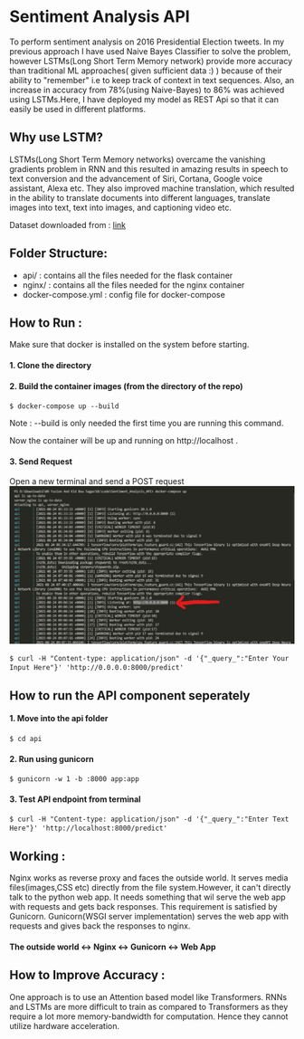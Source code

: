 # Sentiment Analysis API
To perform sentiment analysis on 2016 Presidential Election tweets.
In my previous approach I have used Naive Bayes Classifier to solve the problem, however LSTMs(Long Short Term Memory network)  provide more accuracy than traditional ML approaches( given sufficient data :) ) because of their ability to "remember" i.e to keep track of context in text sequences. Also, an increase in accuracy from 78%(using Naive-Bayes) to 86% was achieved using LSTMs.Here, I have deployed my model as REST Api so that it can easily be used in different platforms.
## Why use LSTM?

LSTMs(Long Short Term Memory networks) overcame the vanishing gradients problem in RNN and this resulted in amazing results in speech to text conversion and the advancement of Siri, Cortana, Google voice assistant, Alexa etc. 
They also improved machine translation, which resulted in the ability to translate documents into different languages, translate images into text, text into images, and captioning video etc.

Dataset downloaded from : [link](https://www.kaggle.com/crowdflower/first-gop-debate-twitter-sentiment#)

## Folder Structure:
-  api/   :  contains all the files needed for the flask container
-  nginx/  :   contains all the files needed for the nginx container
- docker-compose.yml  :  config file for docker-compose 

## How to Run : 
Make sure that docker is installed on the system before starting.
#### 1. Clone the directory
#### 2. Build the container images (from the directory of the repo) 
```
$ docker-compose up --build
```
Note : --build is only needed the first time you are running this command.

Now the container will be up and running on http://localhost .

#### 3. Send Request 
Open a new terminal and send a POST request
![Running the container](https://github.com/Kakarot-2000/Sentiment_Analysis_API/blob/master/image.jpg)
```
$ curl -H "Content-type: application/json" -d '{"_query_":"Enter Your Input Here"}' 'http://0.0.0.0:8000/predict'
```

## How to run the API component seperately
#### 1. Move into the api folder
```
$ cd api
```
#### 2. Run using gunicorn
```
$ gunicorn -w 1 -b :8000 app:app
```
#### 3. Test API endpoint from terminal
```
$ curl -H "Content-type: application/json" -d '{"_query_":"Enter Text Here"}' 'http://localhost:8000/predict'
```
## Working :
Nginx works as reverse proxy and faces the outside world. It serves media files(images,CSS etc) directly from the file system.However, it 
can't directly talk to the python web app. It needs something that wil serve the web app with requests and gets back responses. This requirement is satisfied by Gunicorn. Gunicorn(WSGI server implementation) serves the web app with requests and gives back the responses to nginx.

#### The outside world <-> Nginx <-> Gunicorn <-> Web App

## How to Improve Accuracy :
One approach is to use an Attention based model like Transformers. RNNs and LSTMs are more difficult to train as compared to Transformers
as they require a lot more memory-bandwidth for computation. Hence they cannot utilize hardware acceleration.
